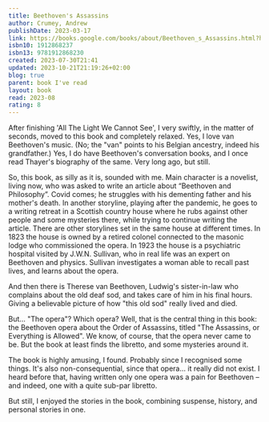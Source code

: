 ```yaml
---  
title: Beethoven's Assassins  
author: Crumey, Andrew  
publishDate: 2023-03-17  
link: https://books.google.com/books/about/Beethoven_s_Assassins.html?hl=&id=z0mMzwEACAAJ  
isbn10: 1912868237  
isbn13: 9781912868230  
created: 2023-07-30T21:41  
updated: 2023-10-21T21:19:26+02:00  
blog: true  
parent: book I've read  
layout: book  
read: 2023-08  
rating: 8  
---  
```

  
After finishing 'All The Light We Cannot See', I very swiftly, in the matter of seconds, moved to this book and completely relaxed. Yes, I love van Beethoven's music. (No; the "van" points to his Belgian ancestry, indeed his grandfather.) Yes, I do have Beethoven's conversation books, and I once read Thayer's biography of the same. Very long ago, but still.  
  
So, this book, as silly as it is, sounded with me. Main character is a novelist, living now, who was asked to write an article about “Beethoven and Philosophy”. Covid comes; he struggles with his dementing father and his mother's death. In another storyline, playing after the pandemic, he goes to a writing retreat in a Scottish country house where he rubs against other people and some mysteries there, while trying to continue writing the article. There are other storylines set in the same house at different times. In 1823 the house is owned by a retired colonel connected to the masonic lodge who commissioned the opera. In 1923 the house is a psychiatric hospital visited by J.W.N. Sullivan, who in real life was an expert on Beethoven and physics. Sullivan investigates a woman able to recall past lives, and learns about the opera.  
  
And then there is Therese van Beethoven, Ludwig's sister-in-law who complains about the old deaf sod, and takes care of him in his final hours. Giving a believable picture of how "this old sod" really lived and died.  
  
But... "The opera"? Which opera? Well, that is the central thing in this book: the Beethoven opera about the Order of Assassins, titled "The Assassins, or Everything is Allowed". We know, of course, that the opera never came to be. But the book at least finds the libretto, and some mysteries around it.  
  
The book is highly amusing, I found. Probably since I recognised some things. It's also non-consequential, since that opera... it really did not exist. I heard before that, having written only one opera was a pain for Beethoven – and indeed, one with a quite sub-par libretto.   
  
But still, I enjoyed the stories in the book, combining suspense, history, and personal stories in one.